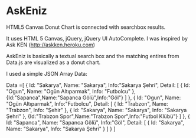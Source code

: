 AskEniz
=======

HTML5 Canvas Donut Chart  is connected with searchbox results. 

It uses HTML 5 Canvas, jQuery, jQuery UI AutoComplete. I was inspired by Ask KEN (http://askken.heroku.com)

AskEniz is basically a textual search box and the matching entires from Data.js are visualized as a donut chart.

I used a simple JSON Array Data:

Data =[ 
{
    Id: "Sakarya",
    Name: "Sakarya",
    Info:"Sakarya Şehri",
    Detail: 
        [
            { Id: "Ogun", Name: "Ogün Altıparmak", Info: "Futbolcu" },
            {Id:"Sapanca",Name:"Sapanca Gölü",Info:"Göl"}
        ]
},
{
    Id: "Ogun",
    Name: "Ogün Altıparmak",
    Info:"Futbolcu",
    Detail: 
        [
            { Id: "Trabzon", Name: "Trabzon", Info: "Şehir" },
            { Id: "Sakarya", Name: "Sakarya", Info: "Sakarya Şehri" },
            {Id:"Trabzon Spor",Name:"Trabzon Spor",Info:"Futbol Klübü"}
        ]
},
{
    Id: "Sapanca",
    Name: "Sapanca Gölü",
    Info:"Göl",
    Detail: 
        [
            { Id: "Sakarya", Name: "Sakarya", Info: "Sakarya Şehri" }
        ]
}
]
